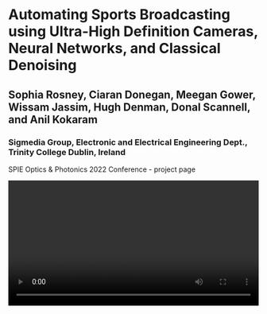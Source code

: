 # Automating Sports Broadcasting using Ultra-High Definition Cameras, Neural Networks, and Classical Denoising

## Sophia Rosney, Ciaran Donegan, Meegan Gower, Wissam Jassim, Hugh Denman, Donal Scannell, and Anil Kokaram

### Sigmedia Group, Electronic and Electrical Engineering Dept., Trinity College Dublin, Ireland


SPIE Optics & Photonics 2022 Conference - project page





<video src='media/red_box_demo.mp4' width="100%"/>


### Studying the effects of training dataset on model performance
![Trainig data barchart](media/training_subsets_barchart.png "Trainig data barchart")